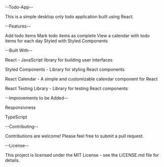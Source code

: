 --Todo-App--

This is a simple desktop only todo application built using React.

--Features--

Add todo items
Mark todo items as complete
View a calendar with todo items for each day
Styled with Styled Components

--Built With--

React - JavaScript library for building user interfaces

Styled Components - Library for styling React components

React Calendar - A simple and customizable calendar component for React

React Testing Library - Library for testing React components

--Improvements to be Added--

Responsivness

TypeScript

--Contributing--

Contributions are welcome! Please feel free to submit a pull request.

--License--

This project is licensed under the MIT License - see the LICENSE.md file for details.
